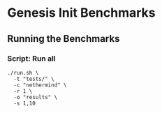 # Genesis Init Benchmarks

## Running the Benchmarks

### Script: Run all

```
./run.sh \
  -t "tests/" \
  -c "nethermind" \
  -r 1 \
  -o "results" \
  -s 1,10
```